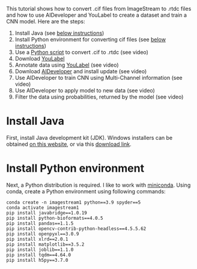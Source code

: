 This tutorial shows how to convert .cif files from ImageStream to .rtdc files and
how to use AIDeveloper and YouLabel to create a dataset and train a CNN model.
Here are the steps:

1. Install Java (see [below instructions](#install-java))
2. Install Python environment for converting cif files (see [below instructions](#install-python-environment))
3. Use a [Python script](https://github.com/maikherbig/AIDeveloper/blob/master/Tutorial%20ImageStream/cif_to_rtdc_v06.py) to convert .cif to .rtdc (see video)
4. Download [YouLabel](https://github.com/maikherbig/YouLabel/releases)
5. Annotate data using [YouLabel](https://github.com/maikherbig/YouLabel/releases) (see video)
6. Download [AIDeveloper](https://github.com/maikherbig/AIDeveloper/releases) and install update (see video)
7. Use AIDeveloper to train CNN using Multi-Channel information (see video)
8. Use AIDeveloper to apply model to new data (see video)
9. Filter the data using probabilities, returned by the model (see video)


# Install Java   
First, install Java development kit (JDK). Windows installers can be obtained [on this website](https://www.oracle.com/java/technologies/downloads/#jdk18-windows), or via this [download link](https://download.oracle.com/java/18/latest/jdk-18_windows-x64_bin.exe).  
# Install Python environment  
Next, a Python distribution is required. I like to work with [miniconda](https://docs.conda.io/en/latest/miniconda.html). 
Using conda, create a Python environment using following commands:
```
conda create -n imagestream1 python==3.9 spyder==5
conda activate imagestream1
pip install javabridge==1.0.19
pip install python-bioformats==4.0.5
pip install pandas==1.1.5
pip install opencv-contrib-python-headless==4.5.5.62
pip install openpyxl==3.0.9
pip install xlrd==2.0.1
pip install matplotlib==3.5.2
pip install joblib==1.1.0
pip install tqdm==4.64.0
pip install h5py==3.7.0  
```
